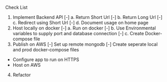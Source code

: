 Check List
1. Implement Backend API
[-] a. Return Short Url
[-] b. Return Long Url
[-] c. Redirect using Short Url
[-] d. Document usage on home page
2. Host locally on docker
[-] a. Run on docker
[-] b. Use Environmental variables to supply port and database connection
[-] c. Create Docker-compose file
3. Publish on AWS
[-] Set up remote mongodb
[-] Create seperate local and prod docker-compose files
 -  Configure app to run on HTTPS
 -  Host on AWS
4. Refactor 